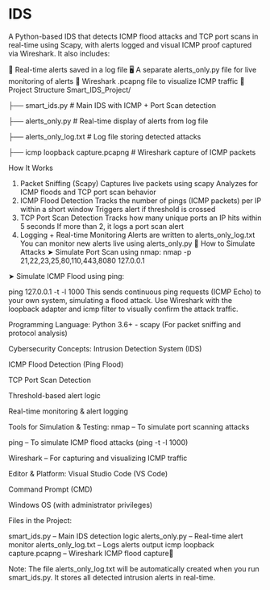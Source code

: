# IDS

A Python-based IDS that detects ICMP flood attacks and TCP port scans in real-time using Scapy, with alerts logged and visual ICMP proof captured via Wireshark. It also includes:

📄 Real-time alerts saved in a log file
🖥 A separate alerts_only.py file for live monitoring of alerts
🦈 Wireshark .pcapng file to visualize ICMP traffic
📁 Project Structure Smart_IDS_Project/

├── smart_ids.py # Main IDS with ICMP + Port Scan detection

├── alerts_only.py # Real-time display of alerts from log file

├── alerts_only_log.txt # Log file storing detected attacks

├── icmp loopback capture.pcapng # Wireshark capture of ICMP packets

How It Works

1. Packet Sniffing (Scapy)
Captures live packets using scapy
Analyzes for ICMP floods and TCP port scan behavior
2. ICMP Flood Detection
Tracks the number of pings (ICMP packets) per IP within a short window
Triggers alert if threshold is crossed
3. TCP Port Scan Detection
Tracks how many unique ports an IP hits within 5 seconds
If more than 2, it logs a port scan alert
4. Logging + Real-time Monitoring
Alerts are written to alerts_only_log.txt
You can monitor new alerts live using alerts_only.py
🧪 How to Simulate Attacks
➤ Simulate Port Scan using nmap:
nmap -p 21,22,23,25,80,110,443,8080 127.0.0.1

➤ Simulate ICMP Flood using ping:

ping 127.0.0.1 -t -l 1000 This sends continuous ping requests (ICMP Echo) to your own system, simulating a flood attack. Use Wireshark with the loopback adapter and icmp filter to visually confirm the attack traffic.

Programming Language:
Python 3.6+ - scapy (For packet sniffing and protocol analysis)

Cybersecurity Concepts:
Intrusion Detection System (IDS)

ICMP Flood Detection (Ping Flood)

TCP Port Scan Detection

Threshold-based alert logic

Real-time monitoring & alert logging

Tools for Simulation & Testing:
nmap – To simulate port scanning attacks

ping – To simulate ICMP flood attacks (ping -t -l 1000)

Wireshark – For capturing and visualizing ICMP traffic

Editor & Platform:
Visual Studio Code (VS Code)

Command Prompt (CMD)

Windows OS (with administrator privileges)

Files in the Project:

smart_ids.py – Main IDS detection logic
alerts_only.py – Real-time alert monitor
alerts_only_log.txt – Logs alerts output
icmp loopback capture.pcapng – Wireshark ICMP flood capture📄

Note:
The file alerts_only_log.txt will be automatically created when you run smart_ids.py. It stores all detected intrusion alerts in real-time.
